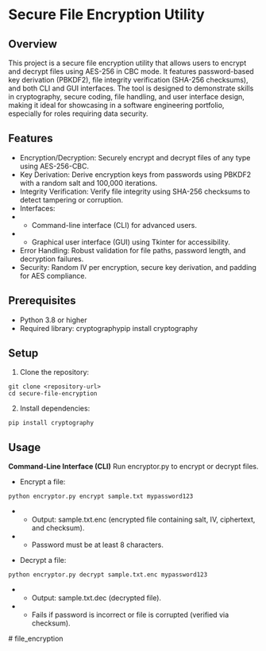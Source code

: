 # Secure File Encryption Utility
## Overview
This project is a secure file encryption utility that allows users to encrypt and decrypt files using AES-256 in CBC mode. It features password-based key derivation (PBKDF2), file integrity verification (SHA-256 checksums), and both CLI and GUI interfaces. The tool is designed to demonstrate skills in cryptography, secure coding, file handling, and user interface design, making it ideal for showcasing in a software engineering portfolio, especially for roles requiring data security.
## Features

- Encryption/Decryption: Securely encrypt and decrypt files of any type using AES-256-CBC.
- Key Derivation: Derive encryption keys from passwords using PBKDF2 with a random salt and 100,000 iterations.
- Integrity Verification: Verify file integrity using SHA-256 checksums to detect tampering or corruption.
- Interfaces:
- - Command-line interface (CLI) for advanced users.
- - Graphical user interface (GUI) using Tkinter for accessibility.
- Error Handling: Robust validation for file paths, password length, and decryption failures.
- Security: Random IV per encryption, secure key derivation, and padding for AES compliance.


## Prerequisites

- Python 3.8 or higher
- Required library: cryptographypip install cryptography


## Setup

1. Clone the repository:
````
git clone <repository-url>
cd secure-file-encryption
````

2. Install dependencies:
````
pip install cryptography
````

## Usage
**Command-Line Interface (CLI)**
Run encryptor.py to encrypt or decrypt files.

- Encrypt a file:
````
python encryptor.py encrypt sample.txt mypassword123
````

- - Output: sample.txt.enc (encrypted file containing salt, IV, ciphertext, and checksum).
- - Password must be at least 8 characters.


- Decrypt a file:
````
python encryptor.py decrypt sample.txt.enc mypassword123
````

- - Output: sample.txt.dec (decrypted file).
- - Fails if password is incorrect or file is corrupted (verified via checksum).




#   f i l e _ e n c r y p t i o n  
 